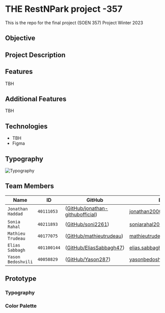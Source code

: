 
# THE RestNPark project -357
This is the repo for the final project (SOEN 357) Project Winter 2023

## Objective
 

## Project Description



## Features
TBH

## Additional Features
TBH

## Technologies

* TBH
* Figma

## Typography
![Typography](https://user-images.githubusercontent.com/79821374/232353345-85eba66c-66b5-40a8-9a38-b5263569340b.png)

## Team Members
|   Name   | ID      | GitHub   | Email  
| ------------- | ------------- | --------    | -------- |
| `Jonathan Haddad`         | `40111053`         | ([GitHub/jonathan-githubofficial](https://github.com/jonathan-githubofficial))   | jonathan200023@gmail.com
| `Sonia Rahal`         | `40211893`         | ([GitHub/soni2261](https://github.com/soni2261))   | soniarahal20@gmail.com
| `Mathieu Trudeau` | `40177075` | ([GitHub/mathieutrudeau](https://github.com/mathieutrudeau)) | mathieutrudeau11@gmail.com
| `Elias Sabbagh`   | `401100144`| ([GitHub/EliasSabbagh47](https://github.com/EliasSabbagh47))  | elias.sabbagh47@hotmail.com
| `Yason Bedoshvili` | `40058829` | ([GitHub/Yason287](https://github.com/Yason287)) | yasonbedoshvili@gmail.com

## Prototype


### Typography

### Color Palette
